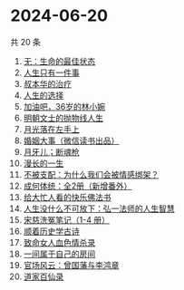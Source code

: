 # 2024-06-20

共 20 条

<!-- BEGIN WEREAD -->
<!-- 最后更新时间 2024-06-20 06:01:31 +0800 -->
1. [无：生命的最佳状态](https://weread.qq.com/web/bookDetail/38c32bd0813ab8eb4g01035c)
1. [人生只有一件事](https://weread.qq.com/web/bookDetail/1d932fb0813ab78beg017bc3)
1. [叔本华的治疗](https://weread.qq.com/web/bookDetail/3fc3291072937a1c3fcc453)
1. [人生的选择](https://weread.qq.com/web/bookDetail/a4832fb0813ab77b5g0161ff)
1. [加油吧，36岁的林小婉](https://weread.qq.com/web/bookDetail/87132c10813ab8eb5g01751e)
1. [明朝文士的抛物线人生](https://weread.qq.com/web/bookDetail/97c32200813ab8d99g019b8c)
1. [月光落在左手上](https://weread.qq.com/web/bookDetail/5a332920813ab70afg017e9b)
1. [婚姻大事（微信读书出品）](https://weread.qq.com/web/bookDetail/d4f32b20813ab87fdg01979d)
1. [月牙儿；断魂枪](https://weread.qq.com/web/bookDetail/e3b327a0813ab7c9fg0183c8)
1. [漫长的一生](https://weread.qq.com/web/bookDetail/fe332ec0813ab8eabg0176c4)
1. [不被支配：为什么我们会被情感绑架？](https://weread.qq.com/web/bookDetail/2c132990813ab8eb0g0100e3)
1. [成何体统：全2册（新增番外）](https://weread.qq.com/web/bookDetail/e19325a0813ab6fefg010a1c)
1. [给大忙人看的快乐佛法书](https://weread.qq.com/web/bookDetail/92b32b00813ab8ba3g016193)
1. [人生没什么不可放下：弘一法师的人生智慧](https://weread.qq.com/web/bookDetail/96432640718c77a0964ad49)
1. [宋慈洗冤笔记（1-4 册）](https://weread.qq.com/web/bookDetail/bea326d0813ab7fcag016618)
1. [顺着历史学古诗](https://weread.qq.com/web/bookDetail/a67322907260a990a67581d)
1. [致命女人血色情杀录](https://weread.qq.com/web/bookDetail/b8e32c70813ab8de0g0161d4)
1. [一间属于自己的房间](https://weread.qq.com/web/bookDetail/aa0327a0813ab8e07g013eb2)
1. [官场风云：曾国藩与李鸿章](https://weread.qq.com/web/bookDetail/84432440813ab8dc1g018c93)
1. [道家百仙录](https://weread.qq.com/web/bookDetail/c42324c0813ab763ag018ab3)
<!-- END WEREAD -->